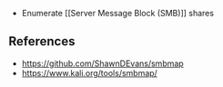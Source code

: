 - Enumerate [[Server Message Block (SMB)]] shares

## References
- https://github.com/ShawnDEvans/smbmap
- https://www.kali.org/tools/smbmap/